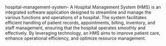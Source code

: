 hospital-management-system-
A Hospital Management System (HMS) is an integrated software application designed to streamline and manage the various functions and operations of a hospital. The system facilitates efficient handling of patient records, appointments, billing, inventory, and staff management, ensuring that the hospital operates smoothly and effectively. By leveraging technology, an HMS aims to improve patient care, enhance operational efficiency, and optimize resource management.

